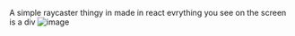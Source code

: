 A simple raycaster thingy in made in react evrything you see on the screen is a div
![image](https://github.com/user-attachments/assets/513455d5-2fb5-42a6-ad61-46bcaf9adb86)
